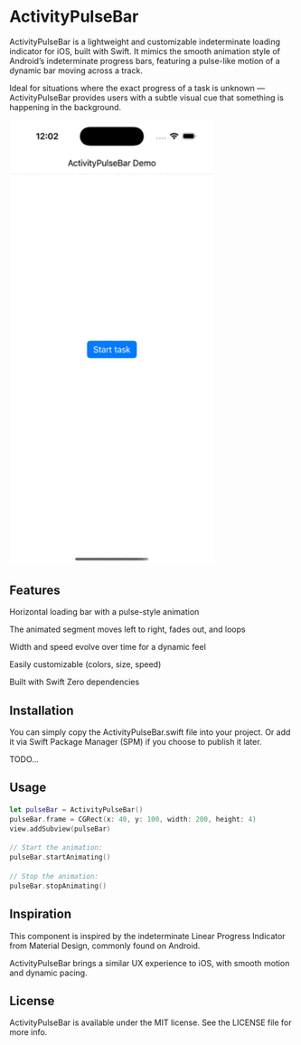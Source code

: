 # ActivityPulseBar

ActivityPulseBar is a lightweight and customizable indeterminate loading indicator for iOS, built with Swift.
It mimics the smooth animation style of Android’s indeterminate progress bars, featuring a pulse-like motion of a dynamic bar moving across a track.

Ideal for situations where the exact progress of a task is unknown — ActivityPulseBar provides users with a subtle visual cue that something is happening in the background.

<img src="Screenshots/demo.gif" alt="Animation of ActivityPulseBar in the iOS simulator" width="363" />


## Features

Horizontal loading bar with a pulse-style animation

The animated segment moves left to right, fades out, and loops

Width and speed evolve over time for a dynamic feel

Easily customizable (colors, size, speed)

Built with Swift 
Zero dependencies

## Installation

You can simply copy the ActivityPulseBar.swift file into your project.
Or add it via Swift Package Manager (SPM) if you choose to publish it later.

TODO...

## Usage

```swift
let pulseBar = ActivityPulseBar()
pulseBar.frame = CGRect(x: 40, y: 100, width: 200, height: 4)
view.addSubview(pulseBar)

// Start the animation:
pulseBar.startAnimating()

// Stop the animation:
pulseBar.stopAnimating()
```

## Inspiration

This component is inspired by the indeterminate Linear Progress Indicator from Material Design, commonly found on Android.

ActivityPulseBar brings a similar UX experience to iOS, with smooth motion and dynamic pacing.

## License

ActivityPulseBar is available under the MIT license. See the LICENSE file for more info.